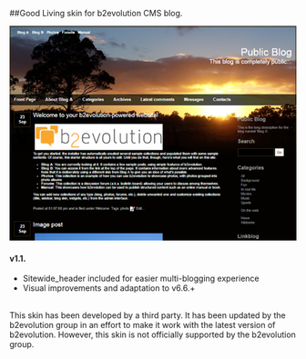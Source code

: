 ##Good Living skin for b2evolution CMS blog.

<img src="skinshot.png"/>

#### v1.1.

- Sitewide_header included for easier multi-blogging experience
- Visual improvements and adaptation to v6.6.+

<br/>
This skin has been developed by a third party. It has been updated by the b2evolution group in an effort to make it work with the latest version of b2evolution. However, this skin is not officially supported by the b2evolution group.
